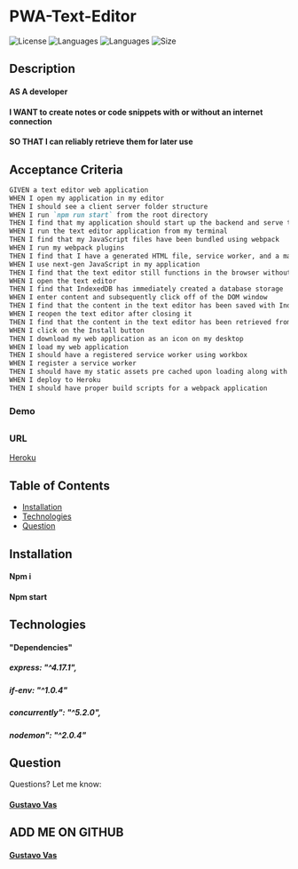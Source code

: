 # PWA-Text-Editor

![License](https://img.shields.io/github/license/gugacorchog/PWA-Text-Editor)
![Languages](https://img.shields.io/github/languages/top/gugacorchog/PWA-Text-Editor?color=black)
![Languages](https://img.shields.io/github/languages/count/gugacorchog/PWA-Text-Editor)
![Size](https://img.shields.io/github/repo-size/gugacorchog/PWA-Text-Editor?color=red)


## Description

#### AS A developer
#### I WANT to create notes or code snippets with or without an internet connection
#### SO THAT I can reliably retrieve them for later use

##
## Acceptance Criteria

```md
GIVEN a text editor web application
WHEN I open my application in my editor
THEN I should see a client server folder structure
WHEN I run `npm run start` from the root directory
THEN I find that my application should start up the backend and serve the client
WHEN I run the text editor application from my terminal
THEN I find that my JavaScript files have been bundled using webpack
WHEN I run my webpack plugins
THEN I find that I have a generated HTML file, service worker, and a manifest file
WHEN I use next-gen JavaScript in my application
THEN I find that the text editor still functions in the browser without errors
WHEN I open the text editor
THEN I find that IndexedDB has immediately created a database storage
WHEN I enter content and subsequently click off of the DOM window
THEN I find that the content in the text editor has been saved with IndexedDB
WHEN I reopen the text editor after closing it
THEN I find that the content in the text editor has been retrieved from our IndexedDB
WHEN I click on the Install button
THEN I download my web application as an icon on my desktop
WHEN I load my web application
THEN I should have a registered service worker using workbox
WHEN I register a service worker
THEN I should have my static assets pre cached upon loading along with subsequent pages and static assets
WHEN I deploy to Heroku
THEN I should have proper build scripts for a webpack application
```

### Demo



##    
### URL 

[Heroku](https://text-editor-vas.herokuapp.com/)

##
## Table of Contents 

- [Installation](#installation)
- [Technologies](#Technologies)
- [Question](#question) 
 
##
## Installation

#### Npm i
#### Npm start

##
## Technologies

#### "Dependencies" 
##### express: "^4.17.1",
##### if-env: "^1.0.4"
##### concurrently": "^5.2.0",
##### nodemon": "^2.0.4"


##
## Question
Questions? Let me know:  

#### [Gustavo Vas](mailto:gugacorchog@gmail.com)

##
## ADD ME ON GITHUB 
#### [Gustavo Vas](https://github.com/gugacorchog)